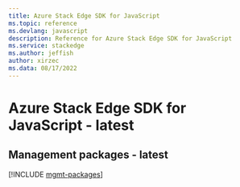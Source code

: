 ```yaml
---
title: Azure Stack Edge SDK for JavaScript
ms.topic: reference
ms.devlang: javascript
description: Reference for Azure Stack Edge SDK for JavaScript
ms.service: stackedge
ms.author: jeffish
author: xirzec
ms.data: 08/17/2022
---
```

# Azure Stack Edge SDK for JavaScript - latest

## Management packages - latest
[!INCLUDE [mgmt-packages](stack-edge-mgmt-index.md)]